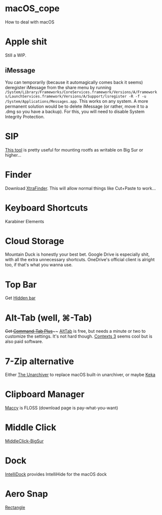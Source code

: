 # macOS_cope
How to deal with macOS

# Apple shit
Still a WIP. 
## iMessage
You can temporarily (because it automagically comes back it seems) deregister iMessage from the share menu by running `/System/Library/Frameworks/CoreServices.framework/Versions/A/Frameworks/LaunchServices.framework/Versions/A/Support/lsregister -R -f -u /System/Applications/Messages.app`. This works on any system. A more permanent solution would be to delete iMessage (or rather, move it to a .dmg so you have a backup). For this, you will need to disable System Integrity Protection.

# SIP
[This tool](https://github.com/fxgst/writeable_root) is pretty useful for mounting rootfs as writable on Big Sur or higher...

# Finder
Download [XtraFinder](https://www.trankynam.com/xtrafinder/). This will allow normal things like Cut+Paste to work...

# Keyboard Shortcuts
Karabiner Elements

# Cloud Storage
Mountain Duck is honestly your best bet. Google Drive is especially shit, with all the extra unnecessary shortcuts. 
OneDrive's official client is alright too, if that's what you wanna use.

# Top Bar
Get [Hidden bar](https://github.com/dwarvesf/hidden)

# Alt-Tab (well, ⌘-Tab)
~~Get [Command-Tab Plus](https://noteifyapp.com/command-tab-plus/)~~~~ [AltTab](https://alt-tab-macos.netlify.app/) is free, but needs a minute or two to customize the settings. It's not hard though. 
[Contexts 3](https://contexts.co/) seems cool but is also paid software.

# 7-Zip alternative
Either [The Unarchiver](https://macpaw.com/the-unarchiver) to replace macOS built-in unarchiver, or maybe [Keka](https://www.keka.io/en/)

# Clipboard Manager
[Maccy](https://maccy.app/) is FLOSS (download page is pay-what-you-want)

# Middle Click
[MiddleClick-BigSur](https://github.com/artginzburg/MiddleClick-BigSur)

# Dock
[IntelliDock](https://mightymac.app/intellidock/) provides IntelliHide for the macOS dock

# Aero Snap
[Rectangle](https://rectangleapp.com/)
